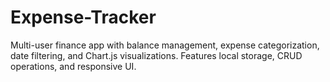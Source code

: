 # Expense-Tracker
Multi-user finance app with balance management, expense categorization, date filtering, and Chart.js visualizations. Features local storage, CRUD operations, and responsive UI.
